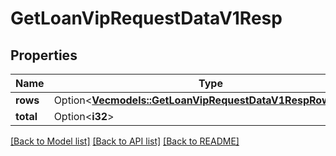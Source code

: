 # GetLoanVipRequestDataV1Resp

## Properties

Name | Type | Description | Notes
------------ | ------------- | ------------- | -------------
**rows** | Option<[**Vec<models::GetLoanVipRequestDataV1RespRowsInner>**](GetLoanVipRequestDataV1Resp_rows_inner.md)> |  | [optional]
**total** | Option<**i32**> |  | [optional]

[[Back to Model list]](../README.md#documentation-for-models) [[Back to API list]](../README.md#documentation-for-api-endpoints) [[Back to README]](../README.md)



